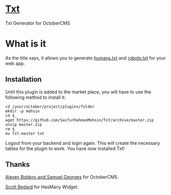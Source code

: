 # [Txt](https://github.com/SaifurRahmanMohsin/Txt) #
Txt Generator for OctoberCMS

# What is it #
As the title says, it allows you to generate [humans.txt](http://humanstxt.org/Standard.html) and [robots.txt](http://www.robotstxt.org/orig.html) for your web app.

## Installation ##
Until this plugin is added to the market place, you will have to use the following method to install it:
```
cd /your/october/project/plugins/folder
mkdir -p mohsin
cd $_
wget https://github.com/SaifurRahmanMohsin/Txt/archive/master.zip
unzip master.zip
rm $_
mv Txt-master txt
```
Logout from your backend and login again. This will create the necessary tables for the plugin to work. You have now installed Txt!

## Thanks ##

[Alexey Bobkov and Samuel Georges](http://octobercms.com) for OctoberCMS.

[Scott Bedard](https://github.com/scottbedard) for HasMany Widget.